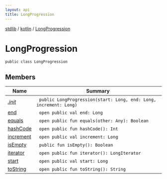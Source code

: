 ```yaml
---
layout: api
title: LongProgression
---
```

[stdlib](../../index.html) / [kotlin](../index.html) / [LongProgression](index.html)

# LongProgression

```
public class LongProgression
```
## Members
| Name | Summary |
|------|---------|
|[*.init*](_init_.html)|&nbsp;&nbsp;`public LongProgression(start: Long, end: Long, increment: Long)`<br>|
|[end](end.html)|&nbsp;&nbsp;`open public val end: Long`<br>|
|[equals](equals.html)|&nbsp;&nbsp;`open public fun equals(other: Any): Boolean`<br>|
|[hashCode](hashCode.html)|&nbsp;&nbsp;`open public fun hashCode(): Int`<br>|
|[increment](increment.html)|&nbsp;&nbsp;`open public val increment: Long`<br>|
|[isEmpty](isEmpty.html)|&nbsp;&nbsp;`public fun isEmpty(): Boolean`<br>|
|[iterator](iterator.html)|&nbsp;&nbsp;`open public fun iterator(): LongIterator`<br>|
|[start](start.html)|&nbsp;&nbsp;`open public val start: Long`<br>|
|[toString](toString.html)|&nbsp;&nbsp;`open public fun toString(): String`<br>|
